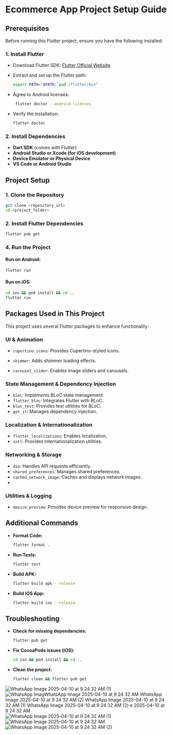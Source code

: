 # Ecommerce App Project Setup Guide

## Prerequisites
Before running this Flutter project, ensure you have the following installed:






### 1. Install Flutter
- Download Flutter SDK: [Flutter Official Website](https://flutter.dev/docs/get-started/install)
- Extract and set up the Flutter path:
  ```sh
  export PATH="$PATH:`pwd`/flutter/bin"
  ```
- Agree to Android licenses:
  ```sh
   flutter doctor --android-licenses
  ```




- Verify the installation:
  ```sh
  flutter doctor
  ```

### 2. Install Dependencies
- **Dart SDK** (comes with Flutter)
- **Android Studio or Xcode (for iOS development)**
- **Device Emulator or Physical Device**
- **VS Code or Android Studio**

## Project Setup

### 1. Clone the Repository
```sh
git clone <repository_url>
cd <project_folder>
```




### 2. Install Flutter Dependencies
```sh
flutter pub get
```



### 4. Run the Project
#### Run on Android:
```sh
flutter run 
```

#### Run on iOS:
```sh
cd ios && pod install && cd ..
flutter run 
```



## Packages Used in This Project
This project uses several Flutter packages to enhance functionality:

### UI & Animation
- `cupertino_icons`: Provides Cupertino-styled icons.

- `shimmer`: Adds shimmer loading effects.
- `carousel_slider`: Enables image sliders and carousels.

### State Management & Dependency Injection
- `bloc`: Implements BLoC state management.
- `flutter_bloc`: Integrates Flutter with BLoC.
- `bloc_test`: Provides test utilities for BLoC.
- `get_it`: Manages dependency injection.

### Localization & Internationalization
- `flutter_localizations`: Enables localization.
- `intl`: Provides internationalization utilities.

### Networking & Storage
- `dio`: Handles API requests efficiently.
- `shared_preferences`: Manages shared preferences.
- `cached_network_image`: Caches and displays network images.
- 






### Utilities & Logging
- `device_preview`: Provides device preview for responsive design.



## Additional Commands
- **Format Code:**
  ```sh
  flutter format .
  ```
- **Run Tests:**
  ```sh
  flutter test
  ```
- **Build APK:**
  ```sh
  flutter build apk --release
  ```
- **Build iOS App:**
  ```sh
  flutter build ios --release
  ```

## Troubleshooting
- **Check for missing dependencies:**
  ```sh
  flutter pub get
  ```
- **Fix CocoaPods issues (iOS):**
  ```sh
  cd ios && pod install && cd ..
  ```
- **Clean the project:**
  ```sh
  flutter clean && flutter pub get
  ```
![WhatsApp Image 2025-04-10 at 9 24 32 AM (1)](https://github.com/user-attachments/assets/a1a470ba-fca3-4db1-9b45-5300734b0e30)
![WhatsApp Imag![WhatsApp Image 2025-04-10 at 9 24 32 AM](https://github.com/user-attachments/assets/82505165-49ad-43c8-be5f-cc993362922c)
![WhatsApp Image 2025-04-10 at 9 24 32 AM (2)](https://github.com/user-attachments/assets/80075103-f132-42bc-b97b-627de4c5141d)
![WhatsApp Image 2025-04-10 at 9 24 32 AM (1)](https://github.com/user-attachments/assets/865a71ec-4dba-420a-892b-8fbf064436ec)
![WhatsApp Image 2025-04-10 at 9 24 32 AM (2)](https://github.com/user-attachments/assets/cbac79bd-06d4-4a61-9d23-8642c1531da5)
e 2025-04-10 at 9 24 32 AM](https://github.com/user-attachments/assets/60bc3e1a-2704-4533-ae33-b1c99eabb6d4)
![WhatsApp Image 2025-04-10 at 9 24 32 AM (1)](https://github.com/user-attachments/assets/1f0749b1-9207-4d89-872f-8e3d6a020024)
![WhatsApp Image 2025-04-10 at 9 24 32 AM](https://github.com/user-attachments/assets/e1fc12ec-3e6c-4745-ad2d-d0acdf71acbe)
![WhatsApp Image 2025-04-10 at 9 24 32 AM (2)](https://github.com/user-attachments/assets/fbbd81cf-30a4-4aea-bef2-761e616a7b77)


